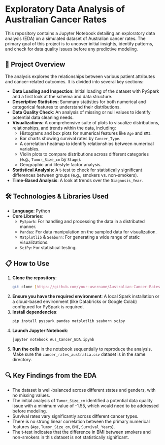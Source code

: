 # Exploratory Data Analysis of Australian Cancer Rates

This repository contains a Jupyter Notebook detailing an exploratory data analysis (EDA) on a simulated dataset of Australian cancer rates. The primary goal of this project is to uncover initial insights, identify patterns, and check for data quality issues before any predictive modeling.

## 🚀 Project Overview

The analysis explores the relationships between various patient attributes and cancer-related outcomes. It is divided into several key sections:

-   **Data Loading and Inspection**: Initial loading of the dataset with PySpark and a first look at the schema and data structure.
-   **Descriptive Statistics**: Summary statistics for both numerical and categorical features to understand their distributions.
-   **Data Quality Check**: An analysis of missing or null values to identify potential data cleaning needs.
-   **Visualizations**: A comprehensive suite of plots to visualize distributions, relationships, and trends within the data, including:
    -   Histograms and box plots for numerical features like `Age` and `BMI`.
    -   Bar charts showing survival rates by `Cancer_Type`.
    -   A correlation heatmap to identify relationships between numerical variables.
    -   Violin plots to compare distributions across different categories (e.g., `Tumor_Size_cm` by `Stage`).
    -   Geographic and lifestyle factor analysis.
-   **Statistical Analysis**: A t-test to check for statistically significant differences between groups (e.g., smokers vs. non-smokers).
-   **Time-Based Analysis**: A look at trends over the `Diagnosis_Year`.

## 🛠️ Technologies & Libraries Used

-   **Language**: Python
-   **Core Libraries**:
    -   `PySpark`: For handling and processing the data in a distributed manner.
    -   `Pandas`: For data manipulation on the sampled data for visualization.
    -   `Matplotlib` & `Seaborn`: For generating a wide range of static visualizations.
    -   `SciPy`: For statistical testing.

## 📋 How to Use

1.  **Clone the repository**:
    ```bash
    git clone [https://github.com/your-username/Australian-Cancer-Rates-EDA.git](https://github.com/your-username/Australian-Cancer-Rates-EDA.git)
    ```
2.  **Ensure you have the required environment**: A local Spark installation or a cloud-based environment (like Databricks or Google Colab) configured for PySpark is required.
3.  **Install dependencies**:
    ```bash
    pip install pyspark pandas matplotlib seaborn scipy
    ```
4.  **Launch Jupyter Notebook**:
    ```bash
    jupyter notebook Aus_Cancer_EDA.ipynb
    ```
5.  **Run the cells** in the notebook sequentially to reproduce the analysis. Make sure the `cancer_rates_australia.csv` dataset is in the same directory.

## 🔍 Key Findings from the EDA

-   The dataset is well-balanced across different states and genders, with no missing values.
-   The initial analysis of `Tumor_Size_cm` identified a potential data quality issue with a minimum value of -1.55, which would need to be addressed before modeling.
-   Survival rates vary significantly across different cancer types.
-   There is no strong linear correlation between the primary numerical features (`Age`, `Tumor_Size_cm`, `BMI`, `Survival_Years`).
-   The t-test indicates that the difference in BMI between smokers and non-smokers in this dataset is not statistically significant.
